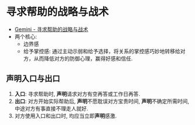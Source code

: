 # 寻求帮助的战略与战术

- [Gemini - 寻求帮助的战略与战术](https://g.co/gemini/share/24e062fefac3)  
- 两个核心: 
	- 边界感
	- 给予掌控感: 通过主动示弱和给予选择，将关系的掌控感巧妙地转移给对方，从而降低对方的防御心理，赢得好感和信任. 

## 声明入口与出口

1) **入口**: 寻求帮助时, **声明**请求对方有空再答或工作日再答.
2) **出口**: 对方开始实际帮助后, **声明**不愿耽误对方宝贵时间, **声明**不确定所需时间, 中途对方有事直接不理走人就好. 
3) 对方使用入口和出口时, 均应当立即**声明**感激. 
